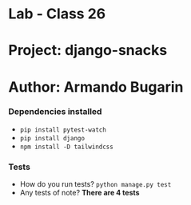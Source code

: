 # Lab - Class 26

# Project: django-snacks

# Author: Armando Bugarin

### Dependencies installed

- `pip install pytest-watch`
- `pip install django`
- `npm install -D tailwindcss`

### Tests

- How do you run tests? `python manage.py test`
- Any tests of note? **There are 4 tests**
